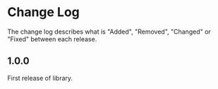 # Change Log

The change log describes what is "Added", "Removed", "Changed" or "Fixed" between each release.

## 1.0.0

First release of library.
